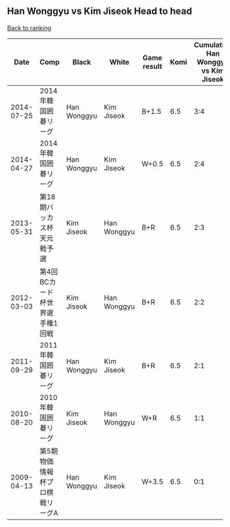 ## Han Wonggyu vs Kim Jiseok Head to head

[Back to ranking](../../index.md)




| **Date** | **Comp** | **Black** | **White** | **Game result** | **Komi** | **Cumulative Han Wonggyu vs Kim Jiseok** | **Han Wonggyu streak** | **Kim Jiseok streak** | 
| --- | --- | --- | --- | --- | --- | --- | --- | --- |
| 2014-07-25 | 2014年韓国囲碁リーグ | Han Wonggyu | Kim Jiseok | B+1.5 | 6.5 | 3:4 | 1 | 0 | 
| 2014-04-27 | 2014年韓国囲碁リーグ | Han Wonggyu | Kim Jiseok | W+0.5 | 6.5 | 2:4 | 0 | 3 | 
| 2013-05-31 | 第18期バッカス杯天元戦予選 | Kim Jiseok | Han Wonggyu | B+R | 6.5 | 2:3 | 0 | 2 | 
| 2012-03-03 | 第4回BCカード杯世界選手権1回戦 | Kim Jiseok | Han Wonggyu | B+R | 6.5 | 2:2 | 0 | 1 | 
| 2011-09-29 | 2011年韓国囲碁リーグ | Han Wonggyu | Kim Jiseok | B+R | 6.5 | 2:1 | 2 | 0 | 
| 2010-08-20 | 2010年韓国囲碁リーグ | Kim Jiseok | Han Wonggyu | W+R | 6.5 | 1:1 | 1 | 0 | 
| 2009-04-13 | 第5期物価情報杯プロ棋戦リーグA | Han Wonggyu | Kim Jiseok | W+3.5 | 6.5 | 0:1 | 0 | 1 |




